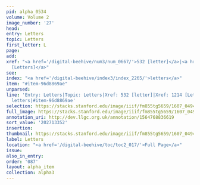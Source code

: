 ```yaml
---
pid: alpha_0534
volume: Volume 2
image_number: '27'
head:
entry: Letters
topic: Letters
first_letter: L
page:
add:
xref: "<a href='/digital-beehive/num3/num_0667/'>532 [letter]</a>|<a href='/digital-beehive/num5/num_1662/'>1214
  [Letters]</a>"
see:
index: "<a href='/digital-beehive/index3/index_2265/'>letters</a>"
item: "#item-96d8869ae"
unparsed:
line: 'Entry: Letters|Topic: Letters|Xref: 532 [letter]|Xref: 1214 [Letters]|Index:
  letters|#item-96d8869ae'
selection: https://stacks.stanford.edu/image/iiif/fm855tg5659/1607_0494/341,3352,3051,505/full/0/default.jpg
full_image: https://stacks.stanford.edu/image/iiif/fm855tg5659/1607_0494/full/full/0/default.jpg
annotation_uri: http://dev.llgc.org.uk/annotation/1564768836619
sort_value: '202713352'
insertion:
thumbnail: https://stacks.stanford.edu/image/iiif/fm855tg5659/1607_0494/341,3352,600,180/250,/0/default.jpg
label: Letters
location: "<a href='/digital-beehive/toc/toc2_017/'>Full Page</a>"
issue:
also_in_entry:
order: '087'
layout: alpha_item
collection: alpha3
---
```

